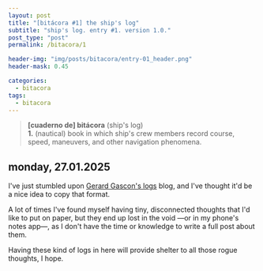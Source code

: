 ```yaml
---
layout: post
title: "[bitácora #1] the ship's log"
subtitle: "ship's log. entry #1. version 1.0."
post_type: "post"
permalink: /bitacora/1

header-img: "img/posts/bitacora/entry-01_header.png"
header-mask: 0.45

categories:
  - bitacora
tags:
  - bitacora
---
```


> **[cuaderno de] bitácora** (ship's log)
> <br>
> **1.** (nautical) book in which ship's crew members record course, speed, maneuvers, and other navigation phenomena.

## monday, 27.01.2025

I've just stumbled upon [Gerard Gascon's logs](https://logs.gerardgascon.com/)
blog, and I've thought it'd be a nice idea to copy that format.

A lot of times I've found myself having tiny, disconnected
thoughts that I'd like to put on paper, but they end up lost
in the void —or in my phone's notes app—, as I don't have the
time or knowledge to write a full post about them.

Having these kind of logs in here will provide shelter to all
those rogue thoughts, I hope.